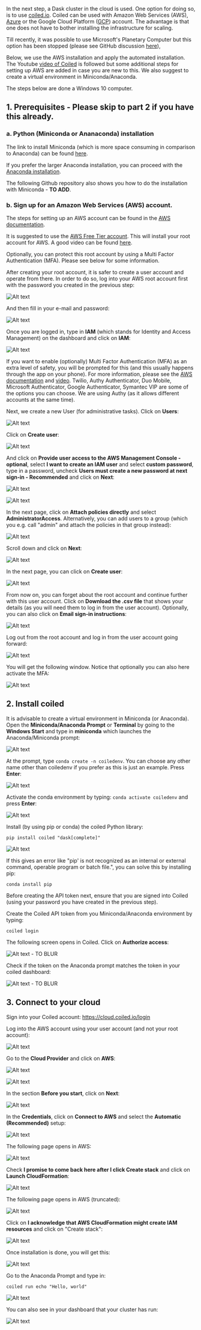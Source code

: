 In the next step, a Dask cluster in the cloud is used. One option for doing so, is to use [coiled.io](https://www.coiled.io/). 
Coiled can be used with Amazon Web Services (AWS), [Azure](https://docs.coiled.io/user_guide/setup/azure/cli.html) or the Google Cloud Platform ([GCP](https://docs.coiled.io/user_guide/setup/gcp/cli.html)) account. The advantage is that one does not have to bother installing the infrastructure for scaling. 

Till recently, it was possible to use Microsoft's Planetary Computer but this option has been stopped (please see GitHub discussion [here](https://github.com/microsoft/PlanetaryComputer/discussions/347)),

Below, we use the AWS installation and apply the automated installation. The Youtube [video of Coiled](https://www.youtube.com/watch?v=d6XouzFP_AY) is followed but some additional steps for setting up AWS are added in case you are new to this.  We also suggest to create a virtual environment in Miniconda/Anaconda. 

The steps below are done a Windows 10 computer. 

## 1. Prerequisites - Please skip to part 2 if you have this already. 

### a. Python (Miniconda or Ananaconda) installation

The link to install Miniconda (which is more space consuming in comparison to Anaconda) can be found [here](https://docs.anaconda.com/miniconda/miniconda-other-installer-links/). 

If you prefer the larger Anaconda installation, you can proceed with the [Anaconda installation](https://www.anaconda.com/download).

The following Github repository also shows you how to do the installation with Miniconda - **TO ADD**. 

### b. Sign up for an Amazon Web Services (AWS) account. 

The steps for setting up an AWS account can be found in the [AWS documentation](https://docs.aws.amazon.com/SetUp/latest/UserGuide/setup-AWSsignup.html).

It is suggested to use the [AWS Free Tier account](https://aws.amazon.com/free/). This will install your root account for AWS. A good video can be found [here](https://www.youtube.com/watch?v=CjKhQoYeR4Q). 

Optionally, you can protect this root account by using a Multi Factor Authentication (MFA). Please see below for some information.  

After creating your root account, it is safer to create a user account and operate from there. In order to do so, log into your AWS root account first with the password you created in the previous step:

![Alt text](../images/aws_1.png)

And then fill in your e-mail and password:

![Alt text](../images/aws_2.PNG)

Once you are logged in, type in **IAM** (which stands for Identity and Access Management) on the dashboard and click on **IAM**:

![Alt text](../images/aws_3.png)

If you want to enable (optionally) Multi Factor Authentication (MFA) as an extra level of safety, you will be prompted for this (and this usually happens through the app on your phone). For more information, please see the [AWS documentation](https://aws.amazon.com/iam/features/mfa/) and [video](https://www.youtube.com/watch?v=e6A7z7FqQDE). 	Twilio, Authy Authenticator, Duo Mobile, Microsoft Authenticator, Google Authenticator, Symantec VIP are some of the options you can choose. We are using Authy (as it allows different accounts at the same time).

Next, we create a new User (for administrative tasks). Click on **Users**:

![Alt text](../images/aws_4.png)

Click on **Create user**:

![Alt text](../images/aws_5.png)

And click on **Provide user access to the AWS Management Console - optional**, select **I want to create an IAM user** and select **custom password**, type in a password, uncheck **Users must create a new password at next sign-in - Recommended** and click on **Next**:

![Alt text](../images/aws_6.png)

![Alt text](../images/aws_7.png)

In the next page, click on **Attach policies directly** and select **AdministratorAccess**. Alternatively, you can add users to a group (which you e.g. call "admin" and attach the policies in that group instead): 

![Alt text](../images/aws_8.png)

Scroll down and click on **Next**:

![Alt text](../images/aws_9.png)

In the next page, you can click on **Create user**:

![Alt text](../images/aws_10.png)

From now on, you can forget about the root account and continue further with this user account. Click on **Download the .csv file** that shows your details (as you will need them to log in from the user account). Optionally, you can also click on **Email sign-in instructions**:

![Alt text](../images/aws_11.PNG) 

Log out from the root account and log in from the user account going forward:

![Alt text](../images/aws_12.png) 

You will get the following window. Notice that optionally you can also here activate the MFA:

![Alt text](../images/aws_13.PNG)


## 2. Install coiled 

It is advisable to create a virtual environment in Miniconda (or Anaconda). Open the **Miniconda/Anaconda Prompt** or **Terminal** by going to the **Windows Start** and type in **miniconda** which launches the Anaconda/Miniconda prompt: 

![Alt text](../images/coiled_1.png)

At the prompt, type `conda create -n coiledenv`. You can choose any other name other than coiledenv if you prefer as this is just an example. Press **Enter**:

![Alt text](../images/coiled_2.PNG)

Activate the conda environment by typing: `conda activate coiledenv` and press **Enter**:

![Alt text](../images/coiled_3.PNG)

Install (by using pip or conda) the coiled Python library:
```
pip install coiled "dask[complete]"
```
![Alt text](../images/coiled_4.PNG)

If this gives an error like "pip' is not recognized as an internal or external command,
operable program or batch file.", you can solve this by installing pip:

```
conda install pip
```

Before creating the API token next, ensure that you are signed into Coiled (using your password you have created in the previous step).

Create the Coiled API token from you Miniconda/Anaconda environment by typing:

```
coiled login
```
The following screen opens in Coiled. Click on **Authorize access**:

![Alt text](../images/coiled_5.PNG) - TO BLUR

Check if the token on the Anaconda prompt matches the token in your coiled dashboard:

![Alt text](../images/coiled_6.PNG) - TO BLUR


## 3. Connect to your cloud

Sign into your Coiled account: https://cloud.coiled.io/login 

Log into the AWS account using your user account (and not your root account):

![Alt text](../images/aws_12.png) 

Go to the **Cloud Provider** and click on **AWS**:

![Alt text](../images/coiled_7_a.png)

![Alt text](../images/coiled_7.PNG)

In the section **Before you start**, click on **Next**:

![Alt text](../images/coiled_8.PNG) 

In the **Credentials**, click on **Connect to AWS** and select the **Automatic (Recommended)** setup:

![Alt text](../images/coiled_9.PNG) 

The following page opens in AWS:

![Alt text](../images/coiled_10.png) 

Check **I promise to come back here after I click Create stack** and click on **Launch CloudFormation**:

![Alt text](../images/coiled_11.png) 

The following page opens in AWS (truncated):

![Alt text](../images/coiled_12.PNG) 

Click on **I acknowledge that AWS CloudFormation might create IAM resources** and click on "Create stack":

![Alt text](../images/coiled_13.png) 

Once installation is done, you will get this:

![Alt text](../images/coiled_15.PNG) 

Go to the Anaconda Prompt and type in:
```
coiled run echo "Hello, world"
```
![Alt text](../images/coiled_16.PNG)

You can also see in your dashboard that your cluster has run:

![Alt text](../images/coiled_17.PNG)



















   
